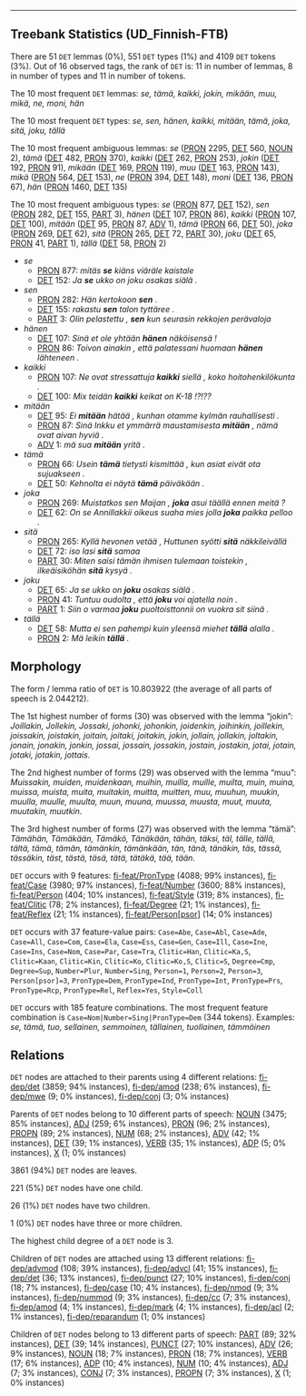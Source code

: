 

--------------------------------------------------------------------------------

## Treebank Statistics (UD_Finnish-FTB)

There are 51 `DET` lemmas (0%), 551 `DET` types (1%) and 4109 `DET` tokens (3%).
Out of 16 observed tags, the rank of `DET` is: 11 in number of lemmas, 8 in number of types and 11 in number of tokens.

The 10 most frequent `DET` lemmas: <em>se, tämä, kaikki, jokin, mikään, muu, mikä, ne, moni, hän</em>

The 10 most frequent `DET` types:  <em>se, sen, hänen, kaikki, mitään, tämä, joka, sitä, joku, tällä</em>

The 10 most frequent ambiguous lemmas: <em>se</em> ([PRON]() 2295, [DET]() 560, [NOUN]() 2), <em>tämä</em> ([DET]() 482, [PRON]() 370), <em>kaikki</em> ([DET]() 262, [PRON]() 253), <em>jokin</em> ([DET]() 192, [PRON]() 91), <em>mikään</em> ([DET]() 169, [PRON]() 119), <em>muu</em> ([DET]() 163, [PRON]() 143), <em>mikä</em> ([PRON]() 564, [DET]() 153), <em>ne</em> ([PRON]() 394, [DET]() 148), <em>moni</em> ([DET]() 136, [PRON]() 67), <em>hän</em> ([PRON]() 1460, [DET]() 135)

The 10 most frequent ambiguous types:  <em>se</em> ([PRON]() 877, [DET]() 152), <em>sen</em> ([PRON]() 282, [DET]() 155, [PART]() 3), <em>hänen</em> ([DET]() 107, [PRON]() 86), <em>kaikki</em> ([PRON]() 107, [DET]() 100), <em>mitään</em> ([DET]() 95, [PRON]() 87, [ADV]() 1), <em>tämä</em> ([PRON]() 66, [DET]() 50), <em>joka</em> ([PRON]() 269, [DET]() 62), <em>sitä</em> ([PRON]() 265, [DET]() 72, [PART]() 30), <em>joku</em> ([DET]() 65, [PRON]() 41, [PART]() 1), <em>tällä</em> ([DET]() 58, [PRON]() 2)


* <em>se</em>
  * [PRON]() 877: <em>mitäs <b>se</b> kiäns viäräle kaistale</em>
  * [DET]() 152: <em>Ja <b>se</b> ukko on joku osakas siälä .</em>
* <em>sen</em>
  * [PRON]() 282: <em>Hän kertokoon <b>sen</b> .</em>
  * [DET]() 155: <em>rakastu <b>sen</b> talon tyttäree .</em>
  * [PART]() 3: <em>Olin pelastettu , <b>sen</b> kun seurasin rekkojen perävaloja</em>
* <em>hänen</em>
  * [DET]() 107: <em>Sinä et ole yhtään <b>hänen</b> näköisensä !</em>
  * [PRON]() 86: <em>Toivon ainakin , että palatessani huomaan <b>hänen</b> lähteneen .</em>
* <em>kaikki</em>
  * [PRON]() 107: <em>Ne ovat stressattuja <b>kaikki</b> siellä , koko hoitohenkilökunta .</em>
  * [DET]() 100: <em>Mix teidän <b>kaikki</b> keikat on K-18 !?!??</em>
* <em>mitään</em>
  * [DET]() 95: <em>Ei <b>mitään</b> hätää , kunhan otamme kylmän rauhallisesti .</em>
  * [PRON]() 87: <em>Sinä Inkku et ymmärrä maustamisesta <b>mitään</b> , nämä ovat aivan hyviä .</em>
  * [ADV]() 1: <em>mä sua <b>mitään</b> yritä .</em>
* <em>tämä</em>
  * [PRON]() 66: <em>Usein <b>tämä</b> tietysti kismittää , kun asiat eivät ota sujuakseen .</em>
  * [DET]() 50: <em>Kehnolta ei näytä <b>tämä</b> päiväkään .</em>
* <em>joka</em>
  * [PRON]() 269: <em>Muistatkos sen Maijan , <b>joka</b> asui täällä ennen meitä ?</em>
  * [DET]() 62: <em>On se Annillakkii oikeus suaha mies jolla <b>joka</b> paikka pelloo .</em>
* <em>sitä</em>
  * [PRON]() 265: <em>Kyllä hevonen vetää , Huttunen syötti <b>sitä</b> näkkileivällä</em>
  * [DET]() 72: <em>iso lasi <b>sitä</b> samaa</em>
  * [PART]() 30: <em>Miten saisi tämän ihmisen tulemaan toistekin , ilkeäisiköhän <b>sitä</b> kysyä .</em>
* <em>joku</em>
  * [DET]() 65: <em>Ja se ukko on <b>joku</b> osakas siälä .</em>
  * [PRON]() 41: <em>Tuntuu oudolta , että <b>joku</b> voi ajatella noin .</em>
  * [PART]() 1: <em>Siin o varmaa <b>joku</b> puoltoisttonnii on vuokra sit siinä .</em>
* <em>tällä</em>
  * [DET]() 58: <em>Mutta ei sen pahempi kuin yleensä miehet <b>tällä</b> alalla .</em>
  * [PRON]() 2: <em>Mä leikin <b>tällä</b> .</em>

## Morphology

The form / lemma ratio of `DET` is 10.803922 (the average of all parts of speech is 2.044212).

The 1st highest number of forms (30) was observed with the lemma “jokin”: <em>Joillakin, Jollekin, Jossaki, johonki, johonkin, joidenkin, joihinkin, joillekin, joissakin, joistakin, joitain, joitaki, joitakin, jokin, jollain, jollakin, joltakin, jonain, jonakin, jonkin, jossai, jossain, jossakin, jostain, jostakin, jotai, jotain, jotaki, jotakin, jottais</em>.

The 2nd highest number of forms (29) was observed with the lemma “muu”: <em>Muissakin, muiden, muidenkaan, muihin, muilla, muille, muilta, muin, muina, muissa, muista, muita, muitakin, muitta, muitten, muu, muuhun, muukin, muulla, muulle, muulta, muun, muuna, muussa, muusta, muut, muuta, muutakin, muutkin</em>.

The 3rd highest number of forms (27) was observed with the lemma “tämä”: <em>Tämähän, Tämäkään, Tämäkö, Tänäkään, tähän, täksi, täl, tälle, tällä, tältä, tämä, tämän, tämänkin, tämänkään, tän, tänä, tänäkin, täs, tässä, tässäkin, täst, tästä, täsä, tätä, tätäkä, tää, tään</em>.

`DET` occurs with 9 features: [fi-feat/PronType]() (4088; 99% instances), [fi-feat/Case]() (3980; 97% instances), [fi-feat/Number]() (3600; 88% instances), [fi-feat/Person]() (404; 10% instances), [fi-feat/Style]() (319; 8% instances), [fi-feat/Clitic]() (78; 2% instances), [fi-feat/Degree]() (21; 1% instances), [fi-feat/Reflex]() (21; 1% instances), [fi-feat/Person[psor]]() (14; 0% instances)

`DET` occurs with 37 feature-value pairs: `Case=Abe`, `Case=Abl`, `Case=Ade`, `Case=All`, `Case=Com`, `Case=Ela`, `Case=Ess`, `Case=Gen`, `Case=Ill`, `Case=Ine`, `Case=Ins`, `Case=Nom`, `Case=Par`, `Case=Tra`, `Clitic=Han`, `Clitic=Ka,S`, `Clitic=Kaan`, `Clitic=Kin`, `Clitic=Ko`, `Clitic=Ko,S`, `Clitic=S`, `Degree=Cmp`, `Degree=Sup`, `Number=Plur`, `Number=Sing`, `Person=1`, `Person=2`, `Person=3`, `Person[psor]=3`, `PronType=Dem`, `PronType=Ind`, `PronType=Int`, `PronType=Prs`, `PronType=Rcp`, `PronType=Rel`, `Reflex=Yes`, `Style=Coll`

`DET` occurs with 185 feature combinations.
The most frequent feature combination is `Case=Nom|Number=Sing|PronType=Dem` (344 tokens).
Examples: <em>se, tämä, tuo, sellainen, semmoinen, tällainen, tuollainen, tämmöinen</em>


## Relations

`DET` nodes are attached to their parents using 4 different relations: [fi-dep/det]() (3859; 94% instances), [fi-dep/amod]() (238; 6% instances), [fi-dep/mwe]() (9; 0% instances), [fi-dep/conj]() (3; 0% instances)

Parents of `DET` nodes belong to 10 different parts of speech: [NOUN]() (3475; 85% instances), [ADJ]() (259; 6% instances), [PRON]() (96; 2% instances), [PROPN]() (89; 2% instances), [NUM]() (68; 2% instances), [ADV]() (42; 1% instances), [DET]() (39; 1% instances), [VERB]() (35; 1% instances), [ADP]() (5; 0% instances), [X]() (1; 0% instances)

3861 (94%) `DET` nodes are leaves.

221 (5%) `DET` nodes have one child.

26 (1%) `DET` nodes have two children.

1 (0%) `DET` nodes have three or more children.

The highest child degree of a `DET` node is 3.

Children of `DET` nodes are attached using 13 different relations: [fi-dep/advmod]() (108; 39% instances), [fi-dep/advcl]() (41; 15% instances), [fi-dep/det]() (36; 13% instances), [fi-dep/punct]() (27; 10% instances), [fi-dep/conj]() (18; 7% instances), [fi-dep/case]() (10; 4% instances), [fi-dep/nmod]() (9; 3% instances), [fi-dep/nummod]() (9; 3% instances), [fi-dep/cc]() (7; 3% instances), [fi-dep/amod]() (4; 1% instances), [fi-dep/mark]() (4; 1% instances), [fi-dep/acl]() (2; 1% instances), [fi-dep/reparandum]() (1; 0% instances)

Children of `DET` nodes belong to 13 different parts of speech: [PART]() (89; 32% instances), [DET]() (39; 14% instances), [PUNCT]() (27; 10% instances), [ADV]() (26; 9% instances), [NOUN]() (18; 7% instances), [PRON]() (18; 7% instances), [VERB]() (17; 6% instances), [ADP]() (10; 4% instances), [NUM]() (10; 4% instances), [ADJ]() (7; 3% instances), [CONJ]() (7; 3% instances), [PROPN]() (7; 3% instances), [X]() (1; 0% instances)

